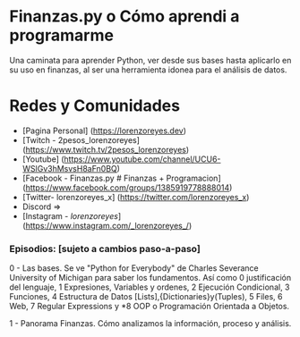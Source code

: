 # Finanzas.py o Cómo aprendi a programarme

Una caminata para aprender Python, ver desde sus bases hasta
aplicarlo en su uso en finanzas, al ser una herramienta idonea
para el análisis de datos.

# Redes y Comunidades
* [Pagina Personal] (https://lorenzoreyes.dev)
* [Twitch - 2pesos_lorenzoreyes] (https://www.twitch.tv/2pesos_lorenzoreyes)
* [Youtube] (https://www.youtube.com/channel/UCU6-WSlGv3hMsvsH8aFn0BQ)
* [Facebook - Finanzas.py # Finanzas + Programacion] (https://www.facebook.com/groups/1385919778888014)
* [Twitter- lorenzoreyes_x] (https://twitter.com/lorenzoreyes_x)
* Discord   =>
* [Instagram - _lorenzoreyes_] (https://www.instagram.com/_lorenzoreyes_/)


### Episodios: [sujeto a cambios paso-a-paso]
0 - Las bases. Se ve "Python for Everybody" de Charles Severance University of Michigan
para saber los fundamentos. Así como 0 justificación del lenguaje, 1 Expresiones, Variables y ordenes,
2 Ejecución Condicional, 3 Funciones, 4 Estructura de Datos [Lists],{Dictionaries}y(Tuples), 5 Files,
6 Web, 7 Regular Expressions y *8 OOP o Programación Orientada a Objetos.

1 - Panorama Finanzas. Cómo analizamos la información, proceso y análisis.
